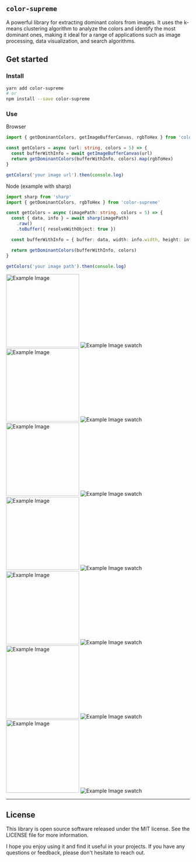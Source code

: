 ## `color-supreme`

A powerful library for extracting dominant colors from images. It uses the k-means clustering algorithm to analyze the colors and identify the most dominant ones, making it ideal for a range of applications such as image processing, data visualization, and search algorithms.

## Get started

### Install

```bash
yarn add color-supreme
# or
npm install --save color-supreme
```

### Use

Browser

```typescript
import { getDominantColors, getImageBufferCanvas, rgbToHex } from 'color-supreme'

const getColors = async (url: string, colors = 5) => {
  const bufferWithInfo = await getImageBufferCanvas(url)
  return getDominantColors(bufferWithInfo, colors).map(rgbToHex)
}

getColors('your image url').then(console.log)
```

Node (example with sharp)

```typescript
import sharp from 'sharp'
import { getDominantColors, rgbToHex } from 'color-supreme'

const getColors = async (imagePath: string, colors = 5) => {
  const { data, info } = await sharp(imagePath)
    .raw()
    .toBuffer({ resolveWithObject: true })

  const bufferWithInfo = { buffer: data, width: info.width, height: info.height }

  return getDominantColors(bufferWithInfo, colors)
}

getColors('your image path').then(console.log)
```

<!-- START GENERATED CONTENT -->

  <img src="images/0.jpeg" alt="Example Image" width="200" height="200">
  <img src="images/swatches/0.jpeg" alt="Example Image swatch" >
  

  <img src="images/1.jpeg" alt="Example Image" width="200" height="200">
  <img src="images/swatches/1.jpeg" alt="Example Image swatch" >
  

  <img src="images/2.jpeg" alt="Example Image" width="200" height="200">
  <img src="images/swatches/2.jpeg" alt="Example Image swatch" >
  

  <img src="images/3.jpeg" alt="Example Image" width="200" height="200">
  <img src="images/swatches/3.jpeg" alt="Example Image swatch" >
  

  <img src="images/Bildschirm­foto 2023-03-24 um 23.03.27.png" alt="Example Image" width="200" height="200">
  <img src="images/swatches/Bildschirm­foto 2023-03-24 um 23.03.27.png" alt="Example Image swatch" >
  

  <img src="images/Bildschirm­foto 2023-03-24 um 23.03.36.png" alt="Example Image" width="200" height="200">
  <img src="images/swatches/Bildschirm­foto 2023-03-24 um 23.03.36.png" alt="Example Image swatch" >
  

  <img src="images/Bildschirm­foto 2023-03-24 um 23.05.39.png" alt="Example Image" width="200" height="200">
  <img src="images/swatches/Bildschirm­foto 2023-03-24 um 23.05.39.png" alt="Example Image swatch" >
  
<!-- END GENERATED CONTENT -->

---

## License

This library is open source software released under the MIT license. See the LICENSE file for more information.

I hope you enjoy using it and find it useful in your projects. If you have any questions or feedback, please don't hesitate to reach out.
